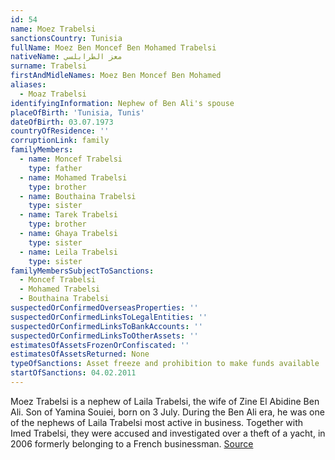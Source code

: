 ```yaml
---
id: 54
name: Moez Trabelsi
sanctionsCountry: Tunisia
fullName: Moez Ben Moncef Ben Mohamed Trabelsi
nativeName: معز الطرابلسي
surname: Trabelsi
firstAndMidleNames: Moez Ben Moncef Ben Mohamed
aliases:
  - Moaz Trabelsi
identifyingInformation: Nephew of Ben Ali's spouse
placeOfBirth: 'Tunisia, Tunis'
dateOfBirth: 03.07.1973
countryOfResidence: ''
corruptionLink: family
familyMembers:
  - name: Moncef Trabelsi
    type: father
  - name: Mohamed Trabelsi
    type: brother
  - name: Bouthaina Trabelsi
    type: sister
  - name: Tarek Trabelsi
    type: brother
  - name: Ghaya Trabelsi
    type: sister
  - name: Leila Trabelsi
    type: sister
familyMembersSubjectToSanctions:
  - Moncef Trabelsi
  - Mohamed Trabelsi
  - Bouthaina Trabelsi
suspectedOrConfirmedOverseasProperties: ''
suspectedOrConfirmedLinksToLegalEntities: ''
suspectedOrConfirmedLinksToBankAccounts: ''
suspectedOrConfirmedLinksToOtherAssets: ''
estimatesOfAssetsFrozenOrConfiscated: ''
estimatesOfAssetsReturned: None
typeOfSanctions: Asset freeze and prohibition to make funds available
startOfSanctions: 04.02.2011
---
```

Moez Trabelsi is a nephew of Laila Trabelsi, the wife of Zine El Abidine Ben 
Ali. Son of Yamina Souiei, born on 3 July. During the Ben Ali era, he was one of 
the nephews of Laila Trabelsi most active in business. Together with Imed 
Trabelsi, they were accused and investigated over a theft of a yacht, in 2006 
formerly belonging to a French businessman. 
[Source](https://www.heraldscotland.com/news/12768799.yacht-theft-makes-diplomatic-waves/)
